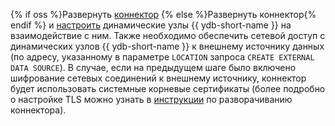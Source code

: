  {% if oss %}Развернуть [коннектор](../architecture.md#connectors) {% else %}Развернуть коннектор{% endif %} и [настроить](../../../deploy/manual/deploy-ydb-federated-query.md) динамические узлы {{ ydb-short-name }} на взаимодействие с ним. Также необходимо обеспечить сетевой доступ с динамических узлов {{ ydb-short-name }} к внешнему источнику данных (по адресу, указанному в параметре `LOCATION` запроса `CREATE EXTERNAL DATA SOURCE`). В случае, если на предыдущем шаге было включено шифрование сетевых соединений к внешнему источнику, коннектор будет использовать системные корневые сертификаты (более подробно о настройке TLS можно узнать в [инструкции](../../../deploy/manual/connector.md) по разворачиванию коннектора).
